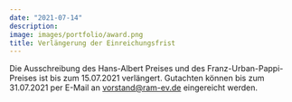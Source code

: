```yaml
---
date: "2021-07-14"
description: 
image: images/portfolio/award.png
title: Verlängerung der Einreichungsfrist
---
```


Die Ausschreibung des Hans-Albert Preises und des Franz-Urban-Pappi-Preises ist bis zum 15.07.2021 verlängert. Gutachten können bis zum 31.07.2021 per E-Mail an vorstand@ram-ev.de eingereicht werden.